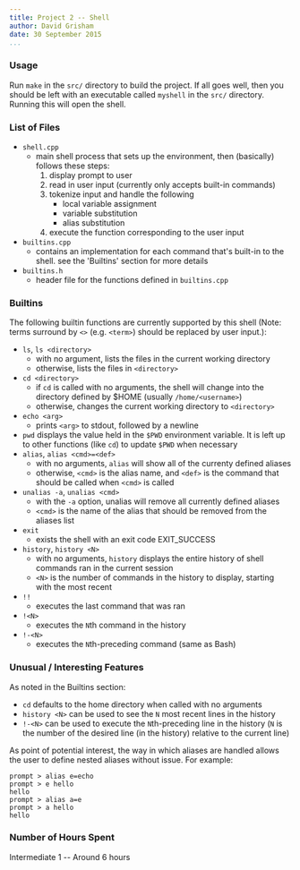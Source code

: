 ```yaml
---
title: Project 2 -- Shell
author: David Grisham
date: 30 September 2015
...
```


### Usage

Run `make` in the `src/` directory to build the project. If all goes well, then
you should be left with an executable called `myshell` in the `src/` directory.
Running this will open the shell.


### List of Files

- `shell.cpp`
    + main shell process that sets up the environment, then (basically) follows
      these steps:
        1. display prompt to user
        2. read in user input (currently only accepts built-in commands)
        3. tokenize input and handle the following
            * local variable assignment
            * variable substitution
            * alias substitution
        4. execute the function corresponding to the user input
- `builtins.cpp`
    + contains an implementation for each command that's built-in to the shell.
      see the 'Builtins' section for more details
- `builtins.h`
    + header file for the functions defined in `builtins.cpp`

### Builtins

The following builtin functions are currently supported by this shell
(Note: terms surround by `<>` (e.g. `<term>`) should be replaced by user
input.):

- `ls`, `ls <directory>`
    + with no argument, lists the files in the current working directory
    + otherwise, lists the files in `<directory>`
- `cd <directory>`
    + if `cd` is called with no arguments, the shell will change into the
      directory defined by $HOME (usually `/home/<username>`)
    + otherwise, changes the current working directory to `<directory>`
- `echo <arg>`
    + prints `<arg>` to stdout, followed by a newline
- `pwd` displays the value held in the `$PWD` environment variable. It is left
  up to other functions (like `cd`) to update `$PWD` when necessary
- `alias`, `alias <cmd>=<def>`
    + with no arguments, `alias` will show all of the currenty defined
      aliases
    + otherwise, `<cmd>` is the alias name, and `<def>` is the command that
      should be called when `<cmd>` is called
- `unalias -a`, `unalias <cmd>`
    + with the `-a` option, unalias will remove all currently defined
      aliases
    + `<cmd>` is the name of the alias that should be removed from the aliases
      list
- `exit`
    + exists the shell with an exit code EXIT_SUCCESS
- `history`, `history <N>`
    + with no arguments, `history` displays the entire history of shell
      commands ran in the current session
    + `<N>` is the number of commands in the history to display, starting
      with the most recent
- `!!`
    + executes the last command that was ran
- `!<N>`
    + executes the `N`th command in the history
- `!-<N>`
    + executes the `N`th-preceding command (same as Bash)

### Unusual / Interesting Features

As noted in the Builtins section:

- `cd` defaults to the home directory when called with no arguments
- `history <N>` can be used to see the `N` most recent lines in the history
- `!-<N>` can be used to execute the `N`th-preceding line in the history (`N` is
  the number of the desired line (in the history) relative to the current line)

As point of potential interest, the way in which aliases are handled allows the
user to define nested aliases without issue. For example:

```
prompt > alias e=echo
prompt > e hello
hello 
prompt > alias a=e
prompt > a hello
hello 
```

### Number of Hours Spent

Intermediate 1 -- Around 6 hours

